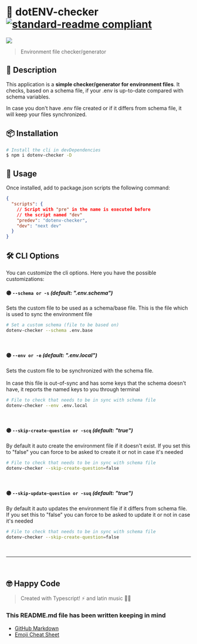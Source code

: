 # 🔌 dotENV-checker [![standard-readme compliant](https://img.shields.io/badge/readme%20style-standard-brightgreen.svg?style=flat-square)](https://github.com/RichardLitt/standard-readme)

<img src="https://img.shields.io/npm/v/dotenv-checker?style=for-the-badge" />

> Environment file checker/generator 


## 🔖 Description

This application is a **simple checker/generator for environment files**. It checks, based on a schema file, if your .env is up-to-date compared with schema variables. 

In case you don't have .env file created or if it differs from schema file, it will keep your files synchronized.

## 📦 Installation

```zsh
# Install the cli in devDependencies
$ npm i dotenv-checker -D
```


## 🚀 Usage

Once installed, add to package.json scripts the following command:
```json
{
  "scripts": {
    // Script with "pre" in the name is executed before
    // the script named "dev"
    "predev": "dotenv-checker",
    "dev": "next dev"
  }
}
```
## 🛠️ CLI Options
You can customize the cli options. Here you have the possible customizations: 
#### 🟣 `--schema or -s` _(default: ".env.schema")_
Sets the custom file to be used as a schema/base file. This is the file which is used to sync the environment file
```zsh
# Set a custom schema (file to be based on)
dotenv-checker --schema .env.base
```
<br>

#### 🟣 `--env or -e` _(default: ".env.local")_
Sets the custom file to be synchronized with the schema file. <br><br>In case this file is out-of-sync and has some keys that the schema doesn't have, it reports the named keys to you through terminal
```bash
# File to check that needs to be in sync with schema file
dotenv-checker --env .env.local
```
<br>

#### 🟣 `--skip-create-question or -scq` _(default: "true")_
By default it auto create the environment file if it doesn't exist. If you set this to "false" you can force to be asked to create it or not in case it's needed

```bash
# File to check that needs to be in sync with schema file
dotenv-checker --skip-create-question=false
```

<br>

#### 🟣 `--skip-update-question or -suq` _(default: "true")_
By default it auto updates the environment file if it differs from schema file. If you set this to "false" you can force to be asked to update it or not in case it's needed

```bash
# File to check that needs to be in sync with schema file
dotenv-checker --skip-create-question=false
```

<br>

------
<br>


## 🤓 Happy Code

> Created with Typescript! ⚡ and latin music 🎺🎵

### This README.md file has been written keeping in mind

- [GitHub Markdown](https://guides.github.com/features/mastering-markdown/)
- [Emoji Cheat Sheet](https://www.webfx.com/tools/emoji-cheat-sheet/)

